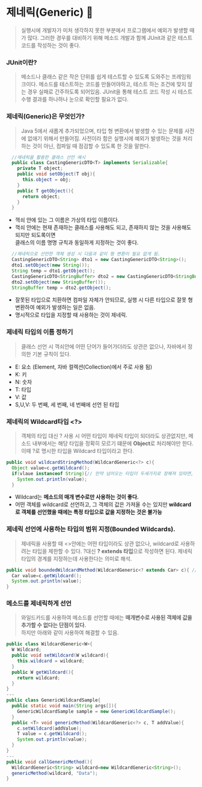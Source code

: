 # 제네릭(Generic) 📌
> 실행시에 개발자가 미처 생각하지 못한 부분에서 프로그램에서 예외가 발생할 때가 많다.
> 그러한 경우를 대비하기 위해 메소드 개발과 함께 JUnit과 같은 테스트코드를 작성하는 것이 좋다.   

### JUnit이란?
> 메소드나 클래스 같은 작은 단위를 쉽게 테스트할 수 있도록 도와주는 프레임워크이다.
> 메소드를 테스트하는 코드를 만들어야하고, 테스트 하는 조건에 맞지 않는 경우 실패로 간주하도록 되어있음.
> JUnit을 통해 테스트 코드 작성 시 테스트 수행 결과를 하나하나 눈으로 확인할 필요가 없다.

### 제네릭(Generic)은 무엇인가?
> Java 5에서 새롭게 추가되었으며, 타입 형 변환에서 발생할 수 있는 문제를 사전에 없애기 위해서 만들어짐.
> 사전이라 함은 실행시에 예외가 발생하는 것을 처리하는 것이 아닌, 컴파일 때 점검할 수 있도록 한 것을 말한다.
```java
  //제네릭을 활용한 클래스 선언 예시
  public class CastingGenericDTO<T> implements Serializable{
    private T object;
    public void setObject(T obj){
      this.object = obj;
    }
    public T getObject(){
      return object;
    }
  }
```
 * 꺽쇠 안에 있는 그 이름은 가상의 타입 이름이다.
 * 꺽쇠 안에는 현재 존재하는 클래스를 사용해도 되고, 존재하지 않는 것을 사용해도 되지만 되도록이면   
   클래스의 이름 명명 규칙과 동일하게 지정하는 것이 좋다.
```java
  //제네릭으로 선언한 객체 생성 시 다음과 같이 형 변환이 필요 없게 됨.
  CastingGenericDTO<String> dto1 = new CastingGenericDTO<String>();
  dto1.setObject(new String());
  String temp = dto1.getObject();
  CastingGenericDTO<StringBuffer> dto2 = new CastingGenericDTO<StringBuffer>();
  dto2.setObject(new StringBuffer());
  StringBuffer temp = dto2.getObject();
```
  * 잘못된 타입으로 치환하면 컴파일 자체가 안되므로, 실행 시 다른 타입으로 잘못 형 변환하여 예외가 발생하는 일은 없음.
  * 명시적으로 타입을 지정할 때 사용하는 것이 제네릭.

### 제네릭 타입의 이름 정하기
> 클래스 선언 시 꺽쇠안에 어떤 단어가 들어가더라도 상관은 없으나, 자바에서 정의한 기본 규칙이 있다.
  * E: 요소 (Element, 자바 컬렉션(Collection)에서 주로 사용 됨)
  * K: 키
  * N: 숫자
  * T: 타입
  * V: 값
  * S,U,V: 두 번째, 세 번째, 네 번째에 선언 된 타입

### 제네릭의 Wildcard타입 <?>
> 객체의 타입 대신 ? 사용 시 어떤 타입이 제네릭 타입이 되더라도 상관없지만, 메소드 내부에서는 해당 타입을 정확히 모르기 떄문에
> **Object**로 처리해야만 한다. 이때 ?로 명시한 타입을 Wildcard 타입이라고 한다.
```java
public void wildcardStringMethod(WildcardGeneric<?> c){
  Object value=c.getWildcard();
  if(vlaue instanceof String){// 만약 넘어오는 타입이 두세가지로 정해져 있따면, 다음과 같이 메소드 내에서 instanceof를 사용하여 해당 타입 확인
    System.out.println(value);
  }
```
  * Wildcard는 **메소드의 매개 변수로만 사용하는 것이 좋다.**
  * 어떤 객체를 wildcard로 선언하고, 그 객체의 값은 가져올 수는 있지만 **wildcard로 객체를 선언했을 때에는 특정 타입으로 값을 지정하는 것은 불가능**

### 제네릭 선언에 사용하는 타입의 범위 지정(Bounded Wildcards).
> 제네릭을 사용할 때 <>안에는 어떤 타입이라도 상관 없으나, wildcard로 사용하려는 타입을 제한할 수 있다.
> ?대신 **? extends 타입**으로 작성하면 된다.
> 제네릭 타입의 경계를 지정하는데 사용한다는 의미로 해석.
```java
public void boundedWildcardMethod(WildcardGeneric<? extends Car> c){ //이렇게 선언 시 car를 상속받은 모든 클래스를 사용할 수 있음
  Car value=c.getWildcard();
  System.out.println(value);
}
```
### 메소드를 제네릭하게 선언
> 와일드카드를 사용하여 메소드를 선언할 때에는 **매개변수로 사용된 객체에 값을 추가할 수 없다는 단점이 있다.**   
> 하지만 아래와 같이 사용하여 해결할 수 있음.
```java
public class WildcardGeneric<W>{
  W Wildcard;
  public void setWildcard(W wildcard){
    this.wildcard = wildcard;
  }
  public W getWildcard(){
    return wildcard;
  }
}
---
public class GenericWildcardSample{
  public static void main(String args[]){
    GenericWildcardSample sample = new GenericWildcardSample();
  }
  public <T> void genericMethod(WildcardGeneric<?> c, T addValue){
    c.setWildcard(addValue);
    T value = c.getWildcard();
    System.out.println(value);
  }
}
---
public void callGenericMethod(){
  WildcardGeneric<String> wildcard=new WildcardGeneric<String>();
  genericMethod(wildcard, "Data");
}
```










